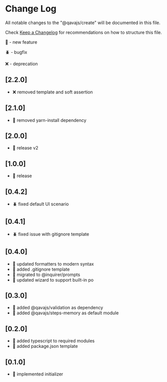 # Change Log

All notable changes to the "@qavajs/create" will be documented in this file.

Check [Keep a Changelog](http://keepachangelog.com/) for recommendations on how to structure this file.

:rocket: - new feature

:beetle: - bugfix

:x: - deprecation

## [2.2.0]
- :x: removed template and soft assertion

## [2.1.0]
- :rocket: removed yarn-install dependency

## [2.0.0]
- :rocket: release v2

## [1.0.0]
- :rocket: release

## [0.4.2]
- :beetle: fixed default UI scenario

## [0.4.1]
- :beetle: fixed issue with gitignore template

## [0.4.0]
- :rocket: updated formatters to modern syntax
- :rocket: added .gitignore template
- :rocket: migrated to @inquirer/prompts
- :rocket: updated wizard to support built-in po

## [0.3.0]
- :rocket: added @qavajs/validation as dependency
- :rocket: added @qavajs/steps-memory as default module

## [0.2.0]
- :rocket: added typescript to required modules
- :rocket: added package.json template

## [0.1.0]
- :rocket: implemented initializer
